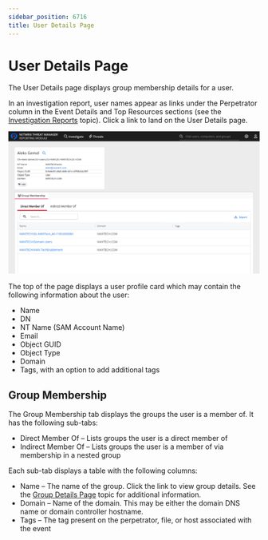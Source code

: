 ```yaml
---
sidebar_position: 6716
title: User Details Page
---
```


# User Details Page

The User Details page displays group membership details for a user.

In an investigation report, user names appear as links under the Perpetrator column in the Event Details and Top Resources sections (see the [Investigation Reports](Reports "Investigation Reports") topic). Click a link to land on the User Details page.

![](../../../../../../static/images/ThreatPrevention_7.5/Content/Resources/Images/ThreatPrevention/Reporting/Investigations/UserDetails.png)

The top of the page displays a user profile card which may contain the following information about the user:

* Name
* DN
* NT Name (SAM Account Name)
* Email
* Object GUID
* Object Type
* Domain
* Tags, with an option to add additional tags

## Group Membership

The Group Membership tab displays the groups the user is a member of. It has the following sub-tabs:

* Direct Member Of – Lists groups the user is a direct member of
* Indirect Member Of – Lists groups the user is a member of via membership in a nested group

Each sub-tab displays a table with the following columns:

* Name – The name of the group. Click the link to view group details. See the [Group Details Page](Group "Group Details Page") topic for additional information.
* Domain – Name of the domain. This may be either the domain DNS name or domain controller hostname.
* Tags – The tag present on the perpetrator, file, or host associated with the event